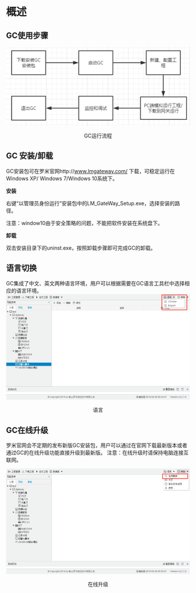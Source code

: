 # 概述

## GC使用步骤

![GC运行流程](assets/GC运行流程.png)

<center>GC运行流程</center>



## GC 安装/卸载

GC安装包可在罗米官网http://www.lmgateway.com/ 下载，可稳定运行在Windows XP/ Windows  7/Windows 10系统下。

**安装**

右键“以管理员身份运行”安装包中的LM_GateWay_Setup.exe，选择安装的路径。

注意：window10由于安全策略的问题，不能把软件安装在系统盘下。

**卸载**

双击安装目录下的uninst.exe，按照卸载步骤即可完成GC的卸载。



## 语言切换

GC集成了中文、英文两种语言环境，用户可以根据需要在GC语言工具栏中选择相应的语言环境。
![语言](assets/语言.png)
<center>语言</center>

## GC在线升级

罗米官网会不定期的发布新版GC安装包，用户可以通过在官网下载最新版本或者通过GC的在线升级功能直接升级到最新版。
注意：在线升级时请保持电脑连接互联网。

![在线升级](assets/在线升级.png)

<center>在线升级</center>

